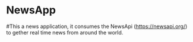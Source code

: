# NewsApp


#This a news application, it consumes the NewsApi (https://newsapi.org/) to gether real time news from around the world.
